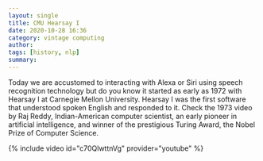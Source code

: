 ```yaml
---
layout: single
title: CMU Hearsay I
date: 2020-10-28 16:36
category: vintage computing 
author: 
tags: [history, nlp]
summary: 
---
```


Today we are accustomed to interacting with Alexa or Siri using speech recognition technology but do you know it started as early as 1972 with Hearsay I at Carnegie Mellon University. Hearsay I was the first software that understood spoken English and responded to it. Check the 1973 video by Raj Reddy, Indian-American computer scientist, an early pioneer in artificial intelligence, and winner of the prestigious Turing Award, the Nobel Prize of Computer Science.

{% include video id="c70QlwttnVg" provider="youtube" %}
